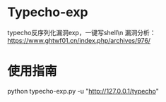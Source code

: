 # Typecho-exp
typecho反序列化漏洞exp，一键写shell\n
漏洞分析：https://www.ghtwf01.cn/index.php/archives/976/
# 使用指南
python typecho-exp.py -u "http://127.0.0.1/typecho"
